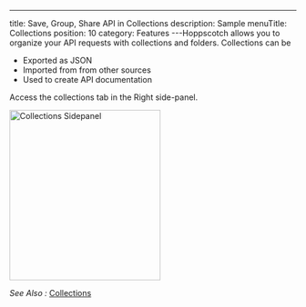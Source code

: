 ---

title: Save, Group, Share API in Collections
description: Sample
menuTitle: Collections
position: 10
category: Features
---Hoppscotch allows you to organize your API requests with collections and folders.
Collections can be

- Exported as JSON
- Imported from from other sources
- Used to create API documentation

Access the collections tab in the Right side-panel.

<img src="/navigation/collectionsSC.png"  height="300" width="265" alt="Collections Sidepanel"/>

_See Also :_ [Collections](/quickstart/rest#using-collections)
